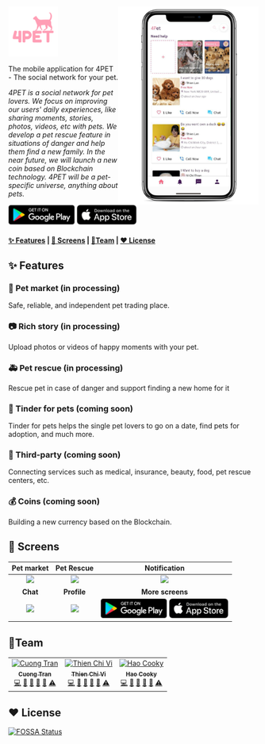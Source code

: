 <img align="right" height="400" src="./docs/images/welcome-img.png" />
<img height="100" src="./docs/images/logo.png" />

The mobile application for 4PET - The social network for your pet.

*4PET is a social network for pet lovers. We focus on improving our users' daily experiences, like sharing moments, stories, photos, videos, etc with pets. We develop a pet rescue feature in situations of danger and help them find a new family. In the near future, we will launch a new coin based on Blockchain technology. 4PET will be a pet-specific universe, anything about pets.*

<a href="https://drive.google.com/drive/folders/1-ZCvQmeQXp8jvPDIbtCM2066beBKG2jm?usp=sharing"><img alt="google play" height="40" src="docs/images/play.png" /></a>
<a href="https://drive.google.com/drive/folders/1-ZCvQmeQXp8jvPDIbtCM2066beBKG2jm?usp=sharing"><img alt="google play" height="40" src="docs/images/appstore.png" /></a>

<h4>
    <a href="#features">✨ Features</a> |
    <a href="#screens">📱 Screens</a> |
    <a href="#team">🤝Team</a> |
    <a href="#license">❤️ License</a>
  </h4>

<h2 id="features">✨ Features</h2>

### 🛒 Pet market (in processing)

Safe, reliable, and independent pet trading place.

### 📷 Rich story (in processing)

Upload photos or videos of happy moments with your pet.

### 🚑 Pet rescue (in processing)

Rescue pet in case of danger and support finding a new home for it

### 💌 Tinder for pets (coming soon)

Tinder for pets helps the single pet lovers to go on a date, find pets for adoption, and much more.

### 🚀 Third-party (coming soon)

Connecting services such as medical, insurance, beauty, food, pet rescue centers, etc.

### 💰 Coins (coming soon)

Building a new currency based on the Blockchain.

<h2 id="screens">📱 Screens</h2>

| Pet market 	|  Pet Rescue 	| Notification 	|
|:----------:	|:-----------:	|:------------:	|
|      ![](docs/images/home_page.gif)      	|        ![](docs/images/rescue.gif)  	|        ![](docs/images/notification.gif)      	|
|  **Chat**  	| **Profile** 	|       **More screens**       	|
|      ![](docs/images/chat.gif)     	|       ![](docs/images/profile.gif)      	|        <a href="https://drive.google.com/drive/folders/1-ZCvQmeQXp8jvPDIbtCM2066beBKG2jm?usp=sharing"><img alt="google play" height="40" src="docs/images/play.png" /></a>&#32;<a href="https://drive.google.com/drive/folders/1-ZCvQmeQXp8jvPDIbtCM2066beBKG2jm?usp=sharing"><img alt="google play" height="40" src="docs/images/appstore.png" /></a>      	|

<h2 id="team">🤝Team</h2>

<table>
    <tr>
        <td align="center"><a href="https://github.com/103cuong"><img
                    src="https://avatars0.githubusercontent.com/u/34389409?v=4" width="100px;"
                    alt="Cuong Tran" /><br /><sub><b>Cuong Tran</b></sub></a><br /><a
                href="https://github.com/4pet-social/4pet/commits?author=103cuong" title="Code">💻</a> <a
                href="#design-103cuong" title="Design">🎨</a> <a
                href="https://github.com/4pet-social/4pet/commits?author=103cuong" title="Documentation">📖</a> <a
                href="#review-103cuong" title="Reviewed Pull Requests">👀</a> <a href="#maintenance-103cuong"
                title="Maintenance">🚧</a> <a href="https://github.com/4pet-social/4pet/commits?author=103cuong"
                title="Tests">⚠️</a></td>
        <td align="center"><a href="https://github.com/tvc12"><img
                    src="https://avatars2.githubusercontent.com/u/35712888?v=4" width="100px;"
                    alt="Thien Chi Vi" /><br /><sub><b>Thien Chi Vi</b></sub></a><br /><a
                href="https://github.com/4pet-social/4pet/commits?author=tvc12" title="Code">💻</a> <a
                href="https://github.com/4pet-social/4pet/commits?author=tvc12" title="Documentation">📖</a> <a
                href="#tool-tvc12" title="Tools">🔧</a> <a href="#maintenance-tvc12" title="Maintenance">🚧</a> <a
                href="#question-tvc12" title="Answering Questions">💬</a> <a
                href="https://github.com/4pet-social/4pet/commits?author=tvc12" title="Tests">⚠️</a></td>
        <td align="center"><a href="https://github.com/HaoCooky97"><img
                    src="https://avatars2.githubusercontent.com/u/39587661?s=400&u=5f30c61dbaa5dc9dddd51ba804ce0c182458dfe5&v=4"
                    width="100px;" alt="Hao Cooky" /><br /><sub><b>Hao Cooky</b></sub></a><br /><a
                href="https://github.com/4pet-social/4pet/commits?author=HaoCooky97" title="Code">💻</a> <a
                href="https://github.com/4pet-social/4pet/commits?author=HaoCooky97" title="Documentation">📖</a> <a
                href="#tool-HaoCooky97" title="Tools">🔧</a> <a href="#maintenance-HaoCooky97" title="Maintenance">🚧</a> <a
                href="#question-HaoCooky97" title="Answering Questions">💬</a> <a
                href="https://github.com/4pet-social/4pet/commits?author=HaoCooky97" title="Tests">⚠️</a></td>
    </tr>
</table>


<h2 id="license">❤️ License</h2>

[![FOSSA Status](https://app.fossa.io/api/projects/git%2Bgithub.com%2FPetIsland%2FPetIsland.svg?type=large)](https://app.fossa.io/projects/git%2Bgithub.com%2FPetIsland%2FPetIsland?ref=badge_large)
